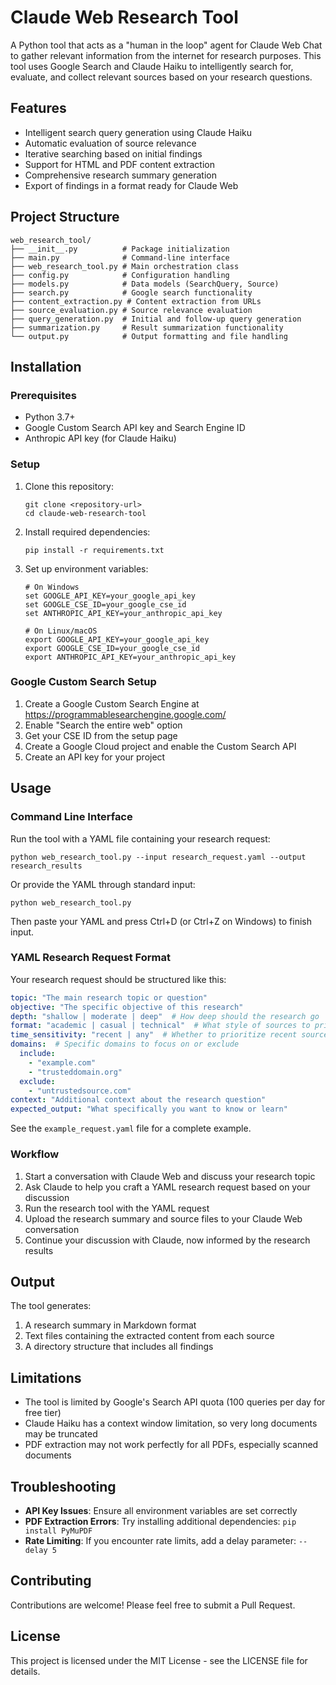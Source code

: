 # Claude Web Research Tool

A Python tool that acts as a "human in the loop" agent for Claude Web Chat to gather relevant information from the internet for research purposes. This tool uses Google Search and Claude Haiku to intelligently search for, evaluate, and collect relevant sources based on your research questions.

## Features

- Intelligent search query generation using Claude Haiku
- Automatic evaluation of source relevance
- Iterative searching based on initial findings
- Support for HTML and PDF content extraction
- Comprehensive research summary generation
- Export of findings in a format ready for Claude Web

## Project Structure

```
web_research_tool/
├── __init__.py          # Package initialization
├── main.py              # Command-line interface
├── web_research_tool.py # Main orchestration class
├── config.py            # Configuration handling
├── models.py            # Data models (SearchQuery, Source)
├── search.py            # Google search functionality
├── content_extraction.py # Content extraction from URLs
├── source_evaluation.py # Source relevance evaluation
├── query_generation.py  # Initial and follow-up query generation
├── summarization.py     # Result summarization functionality
└── output.py            # Output formatting and file handling
```



## Installation

### Prerequisites

- Python 3.7+
- Google Custom Search API key and Search Engine ID
- Anthropic API key (for Claude Haiku)

### Setup

1. Clone this repository:
   ```
   git clone <repository-url>
   cd claude-web-research-tool
   ```

2. Install required dependencies:
   ```
   pip install -r requirements.txt
   ```

3. Set up environment variables:
   ```
   # On Windows
   set GOOGLE_API_KEY=your_google_api_key
   set GOOGLE_CSE_ID=your_google_cse_id
   set ANTHROPIC_API_KEY=your_anthropic_api_key

   # On Linux/macOS
   export GOOGLE_API_KEY=your_google_api_key
   export GOOGLE_CSE_ID=your_google_cse_id
   export ANTHROPIC_API_KEY=your_anthropic_api_key
   ```

### Google Custom Search Setup

1. Create a Google Custom Search Engine at https://programmablesearchengine.google.com/
2. Enable "Search the entire web" option
3. Get your CSE ID from the setup page
4. Create a Google Cloud project and enable the Custom Search API
5. Create an API key for your project

## Usage

### Command Line Interface

Run the tool with a YAML file containing your research request:

```
python web_research_tool.py --input research_request.yaml --output research_results
```

Or provide the YAML through standard input:

```
python web_research_tool.py
```

Then paste your YAML and press Ctrl+D (or Ctrl+Z on Windows) to finish input.

### YAML Research Request Format

Your research request should be structured like this:

```yaml
topic: "The main research topic or question"
objective: "The specific objective of this research"
depth: "shallow | moderate | deep"  # How deep should the research go
format: "academic | casual | technical"  # What style of sources to prioritize
time_sensitivity: "recent | any"  # Whether to prioritize recent sources
domains:  # Specific domains to focus on or exclude
  include:
    - "example.com"
    - "trusteddomain.org"
  exclude:
    - "untrustedsource.com"
context: "Additional context about the research question"
expected_output: "What specifically you want to know or learn"
```

See the `example_request.yaml` file for a complete example.

### Workflow

1. Start a conversation with Claude Web and discuss your research topic
2. Ask Claude to help you craft a YAML research request based on your discussion
3. Run the research tool with the YAML request
4. Upload the research summary and source files to your Claude Web conversation
5. Continue your discussion with Claude, now informed by the research results

## Output

The tool generates:

1. A research summary in Markdown format
2. Text files containing the extracted content from each source
3. A directory structure that includes all findings

## Limitations

- The tool is limited by Google's Search API quota (100 queries per day for free tier)
- Claude Haiku has a context window limitation, so very long documents may be truncated
- PDF extraction may not work perfectly for all PDFs, especially scanned documents

## Troubleshooting

- **API Key Issues**: Ensure all environment variables are set correctly
- **PDF Extraction Errors**: Try installing additional dependencies: `pip install PyMuPDF`
- **Rate Limiting**: If you encounter rate limits, add a delay parameter: `--delay 5`

## Contributing

Contributions are welcome! Please feel free to submit a Pull Request.

## License

This project is licensed under the MIT License - see the LICENSE file for details.
